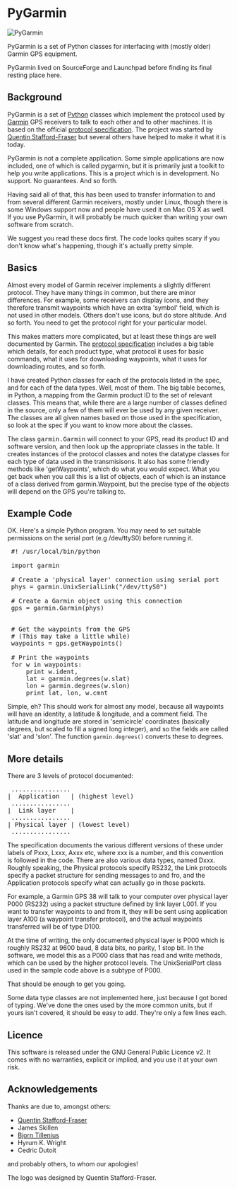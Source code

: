 PyGarmin
========

![PyGarmin](raw/master/pygarmin.png)

PyGarmin is a set of Python classes for interfacing with (mostly older) Garmin GPS equipment.

PyGarmin lived on SourceForge and Launchpad before finding its final resting place here.


Background
----------

PyGarmin is a set of [Python] classes which implement
the protocol used by [Garmin] GPS receivers to talk to
each other and to other machines. It is based on the official
[protocol specification]. The
project was started by [Quentin Stafford-Fraser]
but several others have helped to make it what it is today.

PyGarmin is not a complete application. Some simple applications are now
included, one of which is called pygarmin, but it is primarily just a toolkit
to help you write applications.  This is a project which is in
development. No support. No guarantees. And so forth.

Having said all of that, this has been used to transfer information to and
from several different Garmin receivers, mostly under Linux, though there is
some Windows support now and people have used it on Mac OS X as well. If you
use PyGarmin, it will probably be much quicker than writing your own software
from scratch.

We suggest you read these docs first. The code looks quites scary if you don't know what's happening, though it's actually pretty simple.


Basics
------

Almost every model of Garmin receiver implements a slightly different
protocol. They have many things in common, but there are minor differences.
For example, some receivers can display icons, and they therefore transmit
waypoints which have an extra 'symbol' field, which is not used in other
models. Others don't use icons, but do store altitude. And so forth. You need
to get the protocol right for your particular model.

This makes matters more complicated, but at least these things are well
documented by Garmin. The [protocol specification]
includes a big table which details, for each product type, what protocol it
uses for basic commands, what it uses for downloading waypoints, what it uses
for downloading routes, and so forth.

I have created Python classes for each of the protocols listed in the spec,
and for each of the data types. Well, most of them. The big table becomes, in
Python, a mapping from the Garmin product ID to the set of relevant classes.
This means that, while there are a large number of classes defined in the
source, only a few of them will ever be used by any given receiver. The
classes are all given names based on those used in the specification, so look
at the spec if you want to know more about the classes.

The class <tt>garmin.Garmin</tt> will connect to your GPS, read its product
ID and software version, and then look up the appropriate classes in the
table. It creates instances of the protocol classes and notes the datatype
classes for each type of data used in the transmisisons. It also has some
friendly methods like 'getWaypoints', which do what you would expect. What you
get back when you call this is a list of objects, each of which is an instance
of a class derived from garmin.Waypoint, but the precise type of the objects
will depend on the GPS you're talking to.


Example Code
------------
OK. Here's a simple Python program.  You may need to set suitable permissions on the serial port (e.g /dev/ttyS0) before running it.

<pre>
 #! /usr/local/bin/python

 import garmin

 # Create a 'physical layer' connection using serial port
 phys = garmin.UnixSerialLink("/dev/ttyS0")

 # Create a Garmin object using this connection
 gps = garmin.Garmin(phys)


 # Get the waypoints from the GPS
 # (This may take a little while)
 waypoints = gps.getWaypoints()

 # Print the waypoints
 for w in waypoints:
     print w.ident,
     lat = garmin.degrees(w.slat)
     lon = garmin.degrees(w.slon)
     print lat, lon, w.cmnt
</pre>

Simple, eh? This should work for almost any model, because
all waypoints will have an identity, a latitude &amp;
longitude, and a comment field. The latitude and longitude
are stored in 'semicircle' coordinates (basically degrees,
but scaled to fill a signed long integer), and so the fields
are called 'slat' and 'slon'. The function
`garmin.degrees()` converts these to degrees.


More details
------------

There are 3 levels of protocol documented:

<pre>
 ................
|  Application   | (highest level)
 ................
|  Link layer    |
 ................
| Physical layer | (lowest level)
 ................
</pre>

The specification documents the various different versions of these under
labels of Pxxx, Lxxx, Axxx etc, where xxx is a number, and this convention is
followed in the code. There are also various data types, named Dxxx. Roughly
speaking, the Physical protocols specify RS232, the Link protocols specify a
packet structure for sending messages to and fro, and the Application
protocols specify what can actually go in those packets.

For example, a Garmin GPS 38 will talk to your computer over physical layer
P000 (RS232) using a packet structure defined by link layer L001. If you want
to transfer waypoints to and from it, they will be sent using application
layer A100 (a waypoint transfer protocol), and the actual waypoints
transferred will be of type D100.

At the time of writing, the only documented physical layer is P000 which is
roughly RS232 at 9600 baud, 8 data bits, no parity, 1 stop bit. In the
software, we model this as a P000 class that has read and write methods, which
can be used by the higher protocol levels. The UnixSerialPort class used in
the sample code above is a subtype of P000.

That should be enough to get you going.

Some data type classes are not implemented here, just because I got bored
of typing. We've done the ones used by the more common units, but if yours
isn't covered, it should be easy to add. They're only a few lines each.


Licence
-------

This software is released under the GNU General Public Licence v2. It
comes with no warranties, explicit or implied, and you use it at your
own risk.


Acknowledgements
----------------

Thanks are due to, amongst others:

* [Quentin Stafford-Fraser](http://www.statusq.org)
* James Skillen
* [Bjorn Tillenius](http://tillenius.me/)
* Hyrum K. Wright
* Cedric Dutoit

and probably others, to whom our apologies!

The logo was designed by Quentin Stafford-Fraser.

[Python]: http://www.python.org
[Garmin]: http://www.garmin.com
[protocol specification]: http://www.garmin.com/support/commProtocol.html
[Quentin Stafford-Fraser]: http://www.qandr.org/quentin
